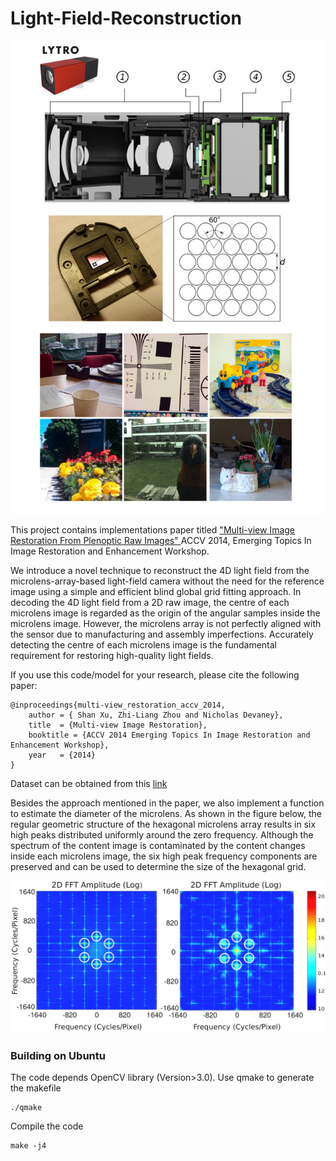 # Light-Field-Reconstruction

![sample](https://github.com/Computational-Camera/Light_Field_Reconstruction/blob/master/img/intro.jpg)

This project contains implementations paper titled ["Multi-view Image Restoration From Plenoptic Raw Images" ](https://link.springer.com/chapter/10.1007/978-3-319-16631-5_1) ACCV 2014, Emerging Topics In Image Restoration and Enhancement Workshop.

We introduce a novel technique to reconstruct the 4D light field from the microlens-array-based light-field camera without the need for the reference image using a simple and efficient blind global grid fitting approach. In decoding the 4D light field from a 2D raw image, the centre of each microlens image is regarded as the origin of the angular samples inside the microlens image. However, the microlens array is not perfectly aligned with the sensor due to manufacturing and assembly imperfections. Accurately detecting the centre of each microlens image is the fundamental requirement for restoring high-quality light fields.

If you use this code/model for your research, please cite the following paper:
```
@inproceedings{multi-view_restoration_accv_2014,
    author = { Shan Xu, Zhi-Liang Zhou and Nicholas Devaney},
    title  = {Multi-view Image Restoration},
    booktitle = {ACCV 2014 Emerging Topics In Image Restoration and Enhancement Workshop},
    year   = {2014}
}
```
Dataset can be obtained from this  [link](https://www.dropbox.com/sh/neojqgr58hgt97t/AAB1qU2gHvC3uErU8B52FEkGa?dl=0)


Besides the approach mentioned in the paper, we also implement a function to estimate the diameter of the microlens.  As shown in the figure below, the regular geometric structure of the hexagonal microlens array results in six high peaks distributed uniformly around the zero frequency. Although the spectrum of the content image is contaminated by the content changes inside each microlens image, the six high peak frequency components are preserved and can be used to determine the size of the hexagonal grid.

![sample](https://github.com/Computational-Camera/Light_Field_Reconstruction/blob/master/img/ml_fft.jpg)


### Building on Ubuntu
The code depends OpenCV library (Version>3.0).
Use qmake to generate the makefile
```
./qmake
```
Compile the code
```
make -j4
```





